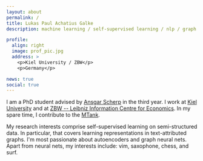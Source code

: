 ```yaml
---
layout: about
permalink: /
title: Lukas Paul Achatius Galke
description: machine learning / self-supervised learning / nlp / graph neural nets

profile:
  align: right
  image: prof_pic.jpg
  address: >
    <p>Kiel University / ZBW</p>
    <p>Germany</p>

news: true
social: true
---
```


I am a PhD student advised by [Ansgar
Scherp](http://ansgarscherp.net) in the third year. I work at [Kiel
University](https://www.uni-kiel.de/en) and at [ZBW -- Leibniz Information
Centre for Economics](https://zbw.eu). In my spare time, I contribute to the
[MTank](https://www.themtank.org/).

My research interests comprise self-supervised learning on semi-structured data.
In particular, that covers learning representations in text-attributed graphs.
I'm most passionate about autoencoders and graph neural nets.
Apart from neural nets, my interests include: vim, saxophone, chess, and surf.
